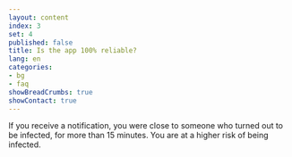 ```yaml
---
layout: content
index: 3
set: 4
published: false
title: Is the app 100% reliable?
lang: en
categories:
- bg
- faq
showBreadCrumbs: true
showContact: true
---
```

If you receive a notification, you were close to someone who turned out to be infected, for more than 15 minutes. You are at a higher risk of being infected.
